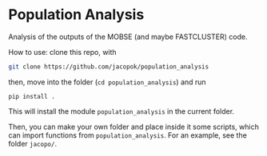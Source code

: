 # Population Analysis

Analysis of the outputs of the MOBSE (and maybe FASTCLUSTER) code.

How to use:
clone this repo, with 
```bash
git clone https://github.com/jacopok/population_analysis
```
then, move into the folder (`cd population_analysis`) and run 
```
pip install .
```

This will install the module `population_analysis` in the current folder. 

Then, you can make your own folder and place inside it some scripts, 
which can import functions from `population_analysis`. 
For an example, see the folder `jacopo/`. 